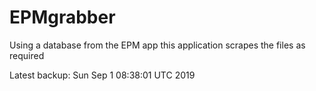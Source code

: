 # EPMgrabber
Using a database from the EPM app this application scrapes the files as required


Latest backup: Sun Sep 1 08:38:01 UTC 2019
